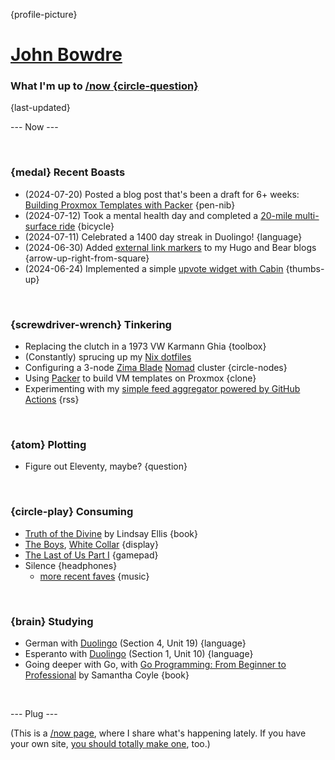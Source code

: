 {profile-picture}

# [John Bowdre](https://jbowdre.lol)

### What I'm up to [/now {circle-question}](https://nownownow.com/about)

{last-updated}

--- Now ---

<script src="https://status.lol/jbowdre.js?time&link&fluent&pretty"></script>

<br>

### {medal} Recent Boasts
- (2024-07-20) Posted a blog post that's been a draft for 6+ weeks: [Building Proxmox Templates with Packer](https://runtimeterror.dev/building-proxmox-templates-packer/) {pen-nib}
- (2024-07-12) Took a mental health day and completed a [20-mile multi-surface ride](https://blog.jbowdre.lol/mental-health-gravel-ride-day/) {bicycle}
- (2024-07-11) Celebrated a 1400 day streak in Duolingo! {language}
- (2024-06-30) Added [external link markers](https://blog.jbowdre.lol/adding-external-link-markers-in-hugo-and-bear/) to my Hugo and Bear blogs {arrow-up-right-from-square}
- (2024-06-24) Implemented a simple [upvote widget with Cabin](https://runtimeterror.dev/kudos-with-cabin/) {thumbs-up}

<br>

### {screwdriver-wrench} Tinkering
- Replacing the clutch in a 1973 VW Karmann Ghia {toolbox}
- (Constantly) sprucing up my [Nix dotfiles](https://github.com/jbowdre/dotfiles)
- Configuring a 3-node [Zima Blade](https://www.zimaboard.com/blade/) [Nomad](https://www.nomadproject.io/) cluster {circle-nodes}
- Using [Packer](https://github.com/jbowdre/packer-proxmox-templates/) to build VM templates on Proxmox {clone}
- Experimenting with my [simple feed aggregator powered by GitHub Actions](https://github.com/chillfeed/chillfeed) {rss}

<br>

### {atom} Plotting
- Figure out Eleventy, maybe? {question}

<br>

### {circle-play} Consuming
- [Truth of the Divine](https://openlibrary.org/works/OL24198736W/Truth_of_the_Divine) by Lindsay Ellis {book}
- [The Boys](https://www.imdb.com/title/tt1190634/), [White Collar](https://www.imdb.com/title/tt1358522) {display}
- [The Last of Us Part I](https://store.steampowered.com/app/1888930/The_Last_of_Us_Part_I/) {gamepad}
- <span id="now-playing">Silence</span> {headphones}
  - [more recent faves](https://musicthread.app/thread/2aVjZUocjk96LELFbV5JvJjm14v) {music}

<br>

### {brain} Studying
- German with [Duolingo](https://www.duolingo.com/) (Section 4, Unit 19) {language}
- Esperanto with [Duolingo](https://www.duolingo.com/) (Section 1, Unit 10) {language}
- Going deeper with Go, with [Go Programming: From Beginner to Professional](https://openlibrary.org/works/OL38409851W/Go_Programming_-_From_Beginner_to_Professional) by Samantha Coyle {book}

<br>

--- Plug ---

(This is a [/now page](https://nownownow.com/about), where I share what's happening lately. If you have your own site, [you should totally make one](https://nownownow.com/about), too.)




